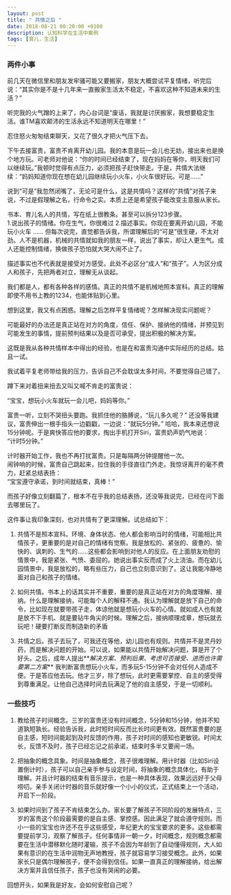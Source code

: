 ```yaml
---
layout: post
title: " 共情之后 "
date: 2018-08-21 00:20:00 +0100
description: 认知科学在生活中案例
tags: [育儿，生活]
---
```

### 两件小事
前几天在微信里和朋友发牢骚可能又要搬家，朋友大概尝试平复情绪，听完后说：“其实你是不是十几年来一直搬家生活太不稳定，不喜欢这种不知道未来的生活？”

听完我的火气蹭的上来了，内心台词是“废话，我就是讨厌搬家，我想要稳定生活。谁TM喜欢颠沛的生活永远不知道明天在哪里！”

忍住怒火匆匆结束聊天，又花了很久才把火气压下去。

下午去接富贵，富贵不肯离开幼儿园。我的本意是玩一会儿也无妨，接出来也是换个地方玩。可老师对他说：“你的时间已经结束了，现在妈妈在等你，明天我们可以继续玩。”我顿时觉得有点压力，必须把孩子赶快带走。于是，共情大法继续：“妈妈知道你现在想在幼儿园继续玩小火车，小火车很好玩。可是……”

说到“可是”我忽然闭嘴了，无论可是什么，这是共情吗？这样的“共情”对孩子来说，不过是假理解之名，行命令之实。本质上还是希望孩子能改变主意服从家长。

书本、育儿名人的共情，写在纸上很教条。甚至可以拆分123步骤。   
1.说出孩子的情绪。你在生气，你很难过
2.描述事实。你现在要离开幼儿园，不能玩小火车
……
但每次说完，直觉都告诉我，所谓理解后的“可是”很生硬，不太对劲。人不是机器，机械的共情就如我的朋友一样，说出了事实，却让人更生气。成人还能控制情绪，换做孩子恐怕就大哭大闹不止了。

描述事实也不代表就是接受对方感受。此处不必区分“成人”和“孩子”。人为区分成人和孩子，先把两者对立，理解无从谈起。

我们都是人，都有各种各样的感情。真正的共情不是机械地照本宣科。真正的理解即使不用书上教的1234，也能体贴到心里。

想到这里，我又有点困惑。理解之后怎样平复情绪呢？怎样解决现实问题呢？

可能最好的办法还是真正站在对方的角度，信任、保护、接纳他的情绪，并预见到可能发生的事情，提前预判结果以及是否可承受，提出积极的解决方案。

这既是我从各种共情样本中得出的经验，也是在和富贵沟通中实际经历的总结。姑且一试。

我试着平复老师带给我的压力，告诉自己不会耽误太多时间，不要觉得自己错了。

蹲下来对着扭来扭去又叫又喊不肯走的富贵说：

“宝宝，想玩小火车就玩一会儿吧，妈妈等你。”

富贵一听，立刻不哭扭头要跑。我抓住他的胳膊说，“玩儿多久呢？”
还没等我建议，富贵伸出一根手指头一边戳戳，一边说：“就玩5分钟。”
哈哈，我本来还想说15分钟呢。于是爽快答应他的要求，掏出手机打开Siri，富贵奶声奶气地说：  
“计时5分钟。”

计时器开始工作，我也不再打扰富贵。只是每隔两分钟提醒他一次。  
闹钟响的时候，富贵自己跳起来，拉住我的手径直往门外走。我惊讶离开的毫不费力，赶紧总结表扬：   
“宝宝遵守承诺，到时间就结束，真棒！”

而孩子好像立刻翻篇了，根本不在乎我的总结表扬，还没等我说完，已经在问下面去哪里玩了。  

这件事让我印象深刻，也对共情有了更深理解。试总结如下：

1. 共情不是照本宣科。环境、身体状态、他人都会影响当时的情绪，可能相比共情孩子，更重要的是对自己的情绪有觉察。我是放松的、紧张的、疲惫的、愉快的、讽刺的、生气的……这些都会影响到对他人的反应。在上面朋友劝慰的情景中，我是紧张、气愤、委屈的。她说出事实反而成了火上浇油。而在幼儿园情景中，我是放松的，略有些压力，自己也立刻意识到了。这让我能冷静地面对自己和孩子的情绪。

2. 如何共情。书本上的话其实并不重要，重要的是真正站在对方的角度理解、接纳。什么是理解接纳，可能每个人的解释不通。我认为理解就是放下自己的命令，比如现在就要带孩子走，体谅他就是想玩小火车的心情。就如成人也有就是放不下手机、就是要钻牛角尖的时候。理解之后，接纳顺理成章，想玩就去玩吧！硬要打断反而制造新的矛盾

3. 共情之后。孩子去玩了，可我还在等他，幼儿园也有规则。共情并不是灵丹妙药，而是解决问题的开始。可以说，如果能以共情开始解决问题，算是开了个好头。之后，成年人提出**_解决方案、预判后果、考虑可否接受、进而也许需要第二方案_** 我判断富贵想玩小火车，而多玩5-15分钟不会对任何人造成不便。于是答应他去玩。他才三岁，除了想玩，此时更需要掌控、自主的感受得到尊重满足。让他自己选择时间去玩满足了他的自主感受，于是一切顺利。

### 一些技巧
1. 教给孩子时间概念。三岁的富贵还没有时间概念，5分钟和15分钟，他并不知道孰短孰长。经验告诉我，此时短时间反而比长时间更有效。既然富贵要的是自主感，短时间能起到及时反馈的作用，孩子对时间的感知也更敏锐。时间太长，反馈不及时，孩子已经忘记之前承诺，结束时多半又要闹一场。

2. 把抽象的概念具象。时间是抽象概念，孩子很难理解。用计时器（比如Siri设置倒计时），孩子可以自己亲手参与设定时间，将抽象的概念具体化，有助于理解。并且计时器的结束有音乐提示，也是一种具体表现，效果远远好于父母唠叨。亲手关闭计时器的音乐就好像一个小小的仪式，正式结束上一个活动，开启下一阶段。

3. 如果时间到了孩子不肯结束怎么办。家长要了解孩子不同阶段的发展特点，三岁的富贵这个阶段最需要的是自主感、掌控感。因此满足了就会遵守规则。而小一些的宝宝也许还不在乎这些感受，年纪更大的宝宝要求的更多。这些都需要提前学习，观察了解孩子。任何事情非一朝一夕，时间概念，规则概念都需要在生活中潜移默化随时灌输，孩子不会因为年龄到了自动懂得规则，大人如果有意识的在生活中润物无声地教授，孩子就容易学习接受概念。此外，如果家长只是偶尔理解孩子，便不会得到信任。如果一直真正的理解接纳，给出解决方案并且信任孩子，孩子也没有哭闹的必要。


回想开头，如果我是好友，会如何安慰自己呢？

